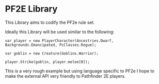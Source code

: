 # PF2E Library

This Library aims to codify the PF2e rule set.

Ideally this Library will be used similar to the following:

```
var player = new PlayerCharacter(Ancestries.Dwarf, Backgrounds.Emancipated, PcClasses.Rogue);

var goblin = new Creature(Goblins.Warrior);

player.Strike(goblin, player.melee[0]);
```

This is a very rough example but using language specific to PF2e I hope to make the external API very friendly to Pathfinder 2E players. 
